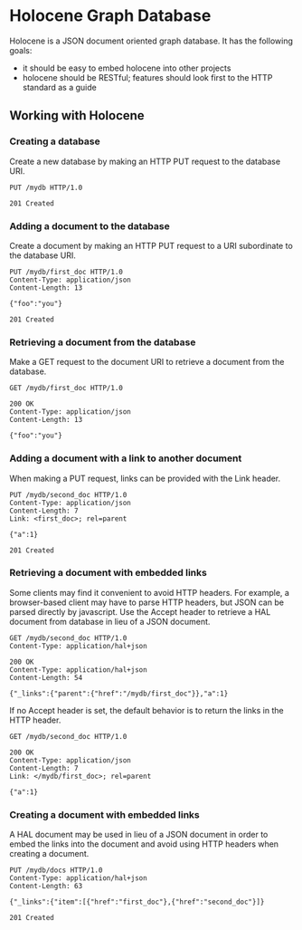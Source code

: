 Holocene Graph Database
=======================
Holocene is a JSON document oriented graph database.  It has the following
goals:

 * it should be easy to embed holocene into other projects
 * holocene should be RESTful; features should look first to the
   HTTP standard as a guide 

Working with Holocene
---------------------

### Creating a database
Create a new database by making an HTTP PUT request to the database URI.

```
PUT /mydb HTTP/1.0
```

```
201 Created
```

### Adding a document to the database
Create a document by making an HTTP PUT request to a URI subordinate to the
database URI.

```
PUT /mydb/first_doc HTTP/1.0
Content-Type: application/json
Content-Length: 13

{"foo":"you"}
```

```
201 Created
```

### Retrieving a document from the database
Make a GET request to the document URI to retrieve a document from the database.

```
GET /mydb/first_doc HTTP/1.0
```

```
200 OK
Content-Type: application/json
Content-Length: 13

{"foo":"you"}
```

### Adding a document with a link to another document
When making a PUT request, links can be provided with the Link header.

```
PUT /mydb/second_doc HTTP/1.0
Content-Type: application/json
Content-Length: 7
Link: <first_doc>; rel=parent

{"a":1}
```

```
201 Created
```

### Retrieving a document with embedded links
Some clients may find it convenient to avoid HTTP headers.  For example, a
browser-based client may have to parse HTTP headers, but JSON can be parsed
directly by javascript.  Use the Accept header to retrieve a HAL document from
database in lieu of a JSON document.

```
GET /mydb/second_doc HTTP/1.0
Content-Type: application/hal+json
```

```
200 OK
Content-Type: application/hal+json
Content-Length: 54

{"_links":{"parent":{"href":"/mydb/first_doc"}},"a":1}
```

If no Accept header is set, the default behavior is to return the links in the
HTTP header.

```
GET /mydb/second_doc HTTP/1.0
```

```
200 OK
Content-Type: application/json
Content-Length: 7
Link: </mydb/first_doc>; rel=parent

{"a":1}
```

### Creating a document with embedded links
A HAL document may be used in lieu of a JSON document in order to embed the
links into the document and avoid using HTTP headers when creating a document.

```
PUT /mydb/docs HTTP/1.0
Content-Type: application/hal+json
Content-Length: 63

{"_links":{"item":[{"href":"first_doc"},{"href":"second_doc"}]}
```

```
201 Created
```

